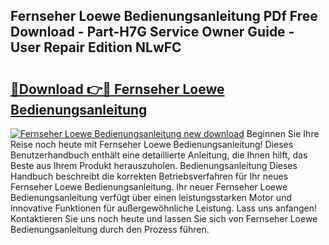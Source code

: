## Fernseher Loewe Bedienungsanleitung PDf Free Download - Part-H7G Service Owner Guide - User Repair Edition NLwFC

# <h2><a href="http://df5bdsl.blite.top/?on=Fernseher+Loewe+Bedienungsanleitung">🔗Download 👉🔴 Fernseher Loewe Bedienungsanleitung</a></h2>

[![Fernseher Loewe Bedienungsanleitung new download](https://i.imgur.com/lujVjoI.png)](http://df5bdsl.blite.top/?on=Fernseher+Loewe+Bedienungsanleitung)
Beginnen Sie Ihre Reise noch heute mit Fernseher Loewe Bedienungsanleitung! Dieses Benutzerhandbuch enthält eine detaillierte Anleitung, die Ihnen hilft, das Beste aus Ihrem Produkt herauszuholen. Bedienungsanleitung Dieses Handbuch beschreibt die korrekten Betriebsverfahren für Ihr neues Fernseher Loewe Bedienungsanleitung. Ihr neuer Fernseher Loewe Bedienungsanleitung verfügt über einen leistungsstarken Motor und innovative Funktionen für außergewöhnliche Leistung. Lass uns anfangen! Kontaktieren Sie uns noch heute und lassen Sie sich von Fernseher Loewe Bedienungsanleitung durch den Prozess führen.
